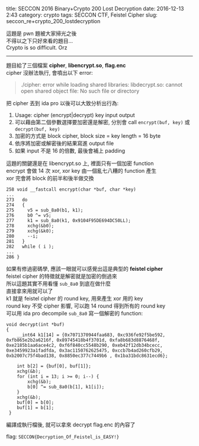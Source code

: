 title: SECCON 2016 Binary+Crypto 200 Lost Decryption
date: 2016-12-13 2:43
category: crypto
tags: SECCON CTF, Feistel Cipher
slug: seccon_re+crypto_200_lostdecryption

這題是 pwn 題被大家掃光之後  
不得以之下只好來看的題目...  
Crypto is so difficult. Orz
* * *

題目給了三個檔案 **cipher**, **libencrypt.so**, **flag.enc**  
cipher 沒辦法執行, 會噴出以下 error:
> ./cipher: error while loading shared libraries: libdecrypt.so: cannot open shared object file: No such file or directory

把 cipher 丟到 ida pro 以後可以大致分析出行為:

1. Usage: cipher (encrypt|decrypt) key input output
2. 可以藉由第二個參數選擇要加密還是解密, 分別會 call `encrypt(buf, key)` 或 `decrypt(buf, key)`
3. 加密的方式是 block cipher, block size = key length = 16 byte
4. 依序將加密或解密後的結果寫進 output file
5. 如果 input 不是 16 的倍數, 最後會補上 padding

這題的關鍵還是在 libencrypt.so 上, 裡面只有一個加密 function  
encrypt 會做 14 次 xor, xor key 由一個亂七八糟的 function 產生  
xor 完會將 block 的前半和後半做交換  

```
258 void __fastcall encrypt(char *buf, char *key)
...
273   do
274   {
275     v5 = sub_8a0(b1, k1);
276     b0 ^= v5;
277     k1 = sub_8a0(k1, 0x9104F95DE694DC50LL);
278     xchg(&b0);
279     xchg(&k0);
280     --i;
281   }
282   while ( i );
...
286 }
```

如果有修過密碼學, 應該一眼就可以感覺出這是典型的 **feistel cipher**  
feistel cipher 的特徵就是解密就是加密的倒過來  
所以這題其實不用看懂 `sub_8a0` 到底在做什麼  
直接拿來用就可以了  
k1 就是 feistel cipher 的 round key, 用來產生 xor 用的 key  
round key 不受 cipher 影響, 可以跑 14 round 得到所有的 round key  
可以用 ida pro decompile `sub_8a0` 寫一個解密的 function:

```
void decrypt(int *buf)
{
    __int64 k1[14] = {0x7071370944faa683, 0xc936fe92f5be592, 0xfb865e2b2a6216f, 0x89745418b4f3701d, 0xfa8b683d8876468f, 0xe2185b1aa6ace4c2, 0xf6f840cc5548b290, 0xeb42f12db34bcecc, 0xe3459923a1fadfda, 0x3ac1150762625475, 0xccb7b4ad260cfb29, 0xb2007c75f4bad138, 0x8850ec377c7449b6 , 0x1ba31bdc8631ecd6};

    int b[2] = {buf[0], buf[1]};
    xchg(&b);
    for (int i = 13; i >= 0; i--) {
        xchg(&b);
        b[0] ^= sub_8a0(b[1], k1[i]);
    }
    xchg(&b);
    buf[0] = b[0];
    buf[1] = b[1];
 }
```

編譯成執行檔後, 就可以拿來 decrypt flag.enc 的內容了  

flag: `SECCON{Decryption_Of_Feistel_is_EASY!}`
